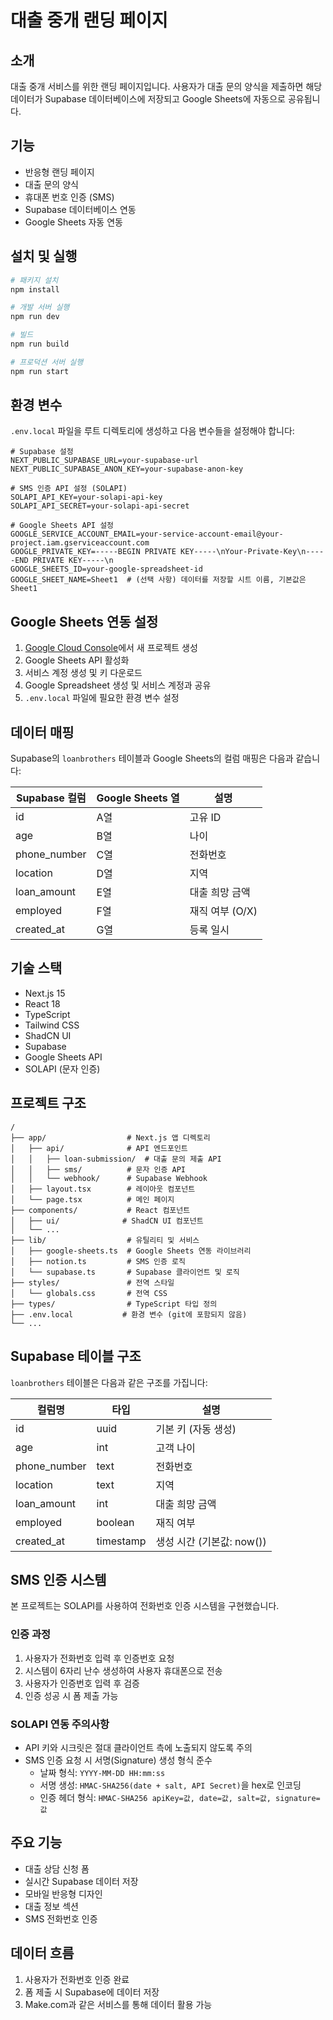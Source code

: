 # 대출 중개 랜딩 페이지

## 소개

대출 중개 서비스를 위한 랜딩 페이지입니다. 사용자가 대출 문의 양식을 제출하면 해당 데이터가 Supabase 데이터베이스에 저장되고 Google Sheets에 자동으로 공유됩니다.

## 기능

- 반응형 랜딩 페이지
- 대출 문의 양식
- 휴대폰 번호 인증 (SMS)
- Supabase 데이터베이스 연동
- Google Sheets 자동 연동

## 설치 및 실행

```bash
# 패키지 설치
npm install

# 개발 서버 실행
npm run dev

# 빌드
npm run build

# 프로덕션 서버 실행
npm run start
```

## 환경 변수

`.env.local` 파일을 루트 디렉토리에 생성하고 다음 변수들을 설정해야 합니다:

```
# Supabase 설정
NEXT_PUBLIC_SUPABASE_URL=your-supabase-url
NEXT_PUBLIC_SUPABASE_ANON_KEY=your-supabase-anon-key

# SMS 인증 API 설정 (SOLAPI)
SOLAPI_API_KEY=your-solapi-api-key
SOLAPI_API_SECRET=your-solapi-api-secret

# Google Sheets API 설정
GOOGLE_SERVICE_ACCOUNT_EMAIL=your-service-account-email@your-project.iam.gserviceaccount.com
GOOGLE_PRIVATE_KEY=-----BEGIN PRIVATE KEY-----\nYour-Private-Key\n-----END PRIVATE KEY-----\n
GOOGLE_SHEETS_ID=your-google-spreadsheet-id
GOOGLE_SHEET_NAME=Sheet1  # (선택 사항) 데이터를 저장할 시트 이름, 기본값은 Sheet1
```

## Google Sheets 연동 설정

1. [Google Cloud Console](https://console.cloud.google.com/)에서 새 프로젝트 생성
2. Google Sheets API 활성화
3. 서비스 계정 생성 및 키 다운로드
4. Google Spreadsheet 생성 및 서비스 계정과 공유
5. `.env.local` 파일에 필요한 환경 변수 설정

## 데이터 매핑

Supabase의 `loanbrothers` 테이블과 Google Sheets의 컬럼 매핑은 다음과 같습니다:

| Supabase 컬럼 | Google Sheets 열 | 설명 |
|-------------|----------------|------|
| id          | A열            | 고유 ID |
| age         | B열            | 나이 |
| phone_number | C열            | 전화번호 |
| location    | D열            | 지역 |
| loan_amount | E열            | 대출 희망 금액 |
| employed    | F열            | 재직 여부 (O/X) |
| created_at  | G열            | 등록 일시 |

## 기술 스택

- Next.js 15
- React 18
- TypeScript
- Tailwind CSS
- ShadCN UI
- Supabase
- Google Sheets API
- SOLAPI (문자 인증)

## 프로젝트 구조

```
/
├── app/                  # Next.js 앱 디렉토리
│   ├── api/              # API 엔드포인트
│   │   ├── loan-submission/  # 대출 문의 제출 API
│   │   ├── sms/          # 문자 인증 API
│   │   └── webhook/      # Supabase Webhook
│   ├── layout.tsx        # 레이아웃 컴포넌트
│   └── page.tsx          # 메인 페이지
├── components/           # React 컴포넌트
│   ├── ui/              # ShadCN UI 컴포넌트
│   └── ...
├── lib/                  # 유틸리티 및 서비스
│   ├── google-sheets.ts  # Google Sheets 연동 라이브러리
│   ├── notion.ts         # SMS 인증 로직
│   └── supabase.ts       # Supabase 클라이언트 및 로직
├── styles/               # 전역 스타일
│   └── globals.css       # 전역 CSS
├── types/                # TypeScript 타입 정의
├── .env.local           # 환경 변수 (git에 포함되지 않음)
└── ...
```

## Supabase 테이블 구조

`loanbrothers` 테이블은 다음과 같은 구조를 가집니다:

| 컬럼명 | 타입 | 설명 |
|--------|------|------|
| id | uuid | 기본 키 (자동 생성) |
| age | int | 고객 나이 |
| phone_number | text | 전화번호 |
| location | text | 지역 |
| loan_amount | int | 대출 희망 금액 |
| employed | boolean | 재직 여부 |
| created_at | timestamp | 생성 시간 (기본값: now()) |

## SMS 인증 시스템

본 프로젝트는 SOLAPI를 사용하여 전화번호 인증 시스템을 구현했습니다.

### 인증 과정
1. 사용자가 전화번호 입력 후 인증번호 요청
2. 시스템이 6자리 난수 생성하여 사용자 휴대폰으로 전송
3. 사용자가 인증번호 입력 후 검증
4. 인증 성공 시 폼 제출 가능

### SOLAPI 연동 주의사항
- API 키와 시크릿은 절대 클라이언트 측에 노출되지 않도록 주의
- SMS 인증 요청 시 서명(Signature) 생성 형식 준수
  - 날짜 형식: `YYYY-MM-DD HH:mm:ss`
  - 서명 생성: `HMAC-SHA256(date + salt, API Secret)`을 hex로 인코딩
  - 인증 헤더 형식: `HMAC-SHA256 apiKey=값, date=값, salt=값, signature=값`

## 주요 기능

- 대출 상담 신청 폼
- 실시간 Supabase 데이터 저장
- 모바일 반응형 디자인
- 대출 정보 섹션
- SMS 전화번호 인증

## 데이터 흐름

1. 사용자가 전화번호 인증 완료
2. 폼 제출 시 Supabase에 데이터 저장
3. Make.com과 같은 서비스를 통해 데이터 활용 가능 